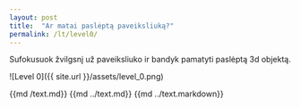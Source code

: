 ```yaml
---
layout: post
title:  "Ar matai paslėptą paveiksliuką?"
permalink: /lt/level0/
---
```

Sufokusuok žvilgsnį už paveiksliuko ir bandyk pamatyti paslėptą 3d objektą.

![Level 0]({{ site.url }}/assets/level_0.png)

{{md  /text.md}}
{{md  ../text.md}}
{{md  ../text.markdown}}